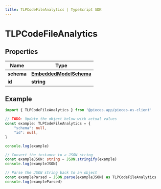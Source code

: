 ```yaml
---
title: TLPCodeFileAnalytics | TypeScript SDK
---
```



# TLPCodeFileAnalytics


## Properties

Name | Type
------------ | -------------
**schema** | [**EmbeddedModelSchema**](EmbeddedModelSchema)
**id** | **string**

## Example

```typescript
import { TLPCodeFileAnalytics } from '@pieces.app/pieces-os-client'

// TODO: Update the object below with actual values
const example: TLPCodeFileAnalytics = {
    "schema": null,
    "id": null,
}

console.log(example)

// Convert the instance to a JSON string
const exampleJSON: string = JSON.stringify(example)
console.log(exampleJSON)

// Parse the JSON string back to an object
const exampleParsed = JSON.parse(exampleJSON) as TLPCodeFileAnalytics
console.log(exampleParsed)
```


